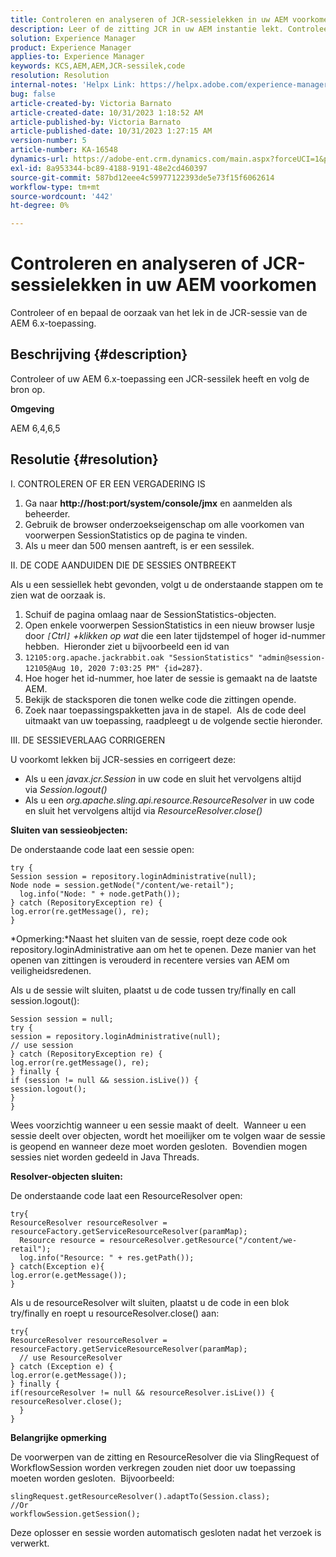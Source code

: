 ```yaml
---
title: Controleren en analyseren of JCR-sessielekken in uw AEM voorkomen
description: Leer of de zitting JCR in uw AEM instantie lekt. Controleer of de sessie geopend blijft in de code.
solution: Experience Manager
product: Experience Manager
applies-to: Experience Manager
keywords: KCS,AEM,AEM,JCR-sessilek,code
resolution: Resolution
internal-notes: 'Helpx Link: https://helpx.adobe.com/experience-manager/kb/check-and-analyze-if-JCR-session-leaks-in-your-AEM-instance.html'
bug: false
article-created-by: Victoria Barnato
article-created-date: 10/31/2023 1:18:52 AM
article-published-by: Victoria Barnato
article-published-date: 10/31/2023 1:27:15 AM
version-number: 5
article-number: KA-16548
dynamics-url: https://adobe-ent.crm.dynamics.com/main.aspx?forceUCI=1&pagetype=entityrecord&etn=knowledgearticle&id=dff8226d-8b77-ee11-8179-6045bd006ce9
exl-id: 8a953344-bc89-4188-9191-48e2cd460397
source-git-commit: 587bd12eee4c59977122393de5e73f15f6062614
workflow-type: tm+mt
source-wordcount: '442'
ht-degree: 0%

---
```


# Controleren en analyseren of JCR-sessielekken in uw AEM voorkomen


Controleer of en bepaal de oorzaak van het lek in de JCR-sessie van de AEM 6.x-toepassing.

## Beschrijving {#description}


Controleer of uw AEM 6.x-toepassing een JCR-sessilek heeft en volg de bron op.



<b>Omgeving</b>

AEM 6,4,6,5


## Resolutie {#resolution}


I. CONTROLEREN OF ER EEN VERGADERING IS

1. Ga naar <b>http://host:port/system/console/jmx</b> en aanmelden als beheerder.
2. Gebruik de browser onderzoekseigenschap om alle voorkomen van voorwerpen SessionStatistics op de pagina te vinden.
3. Als u meer dan 500 mensen aantreft, is er een sessilek.




II. DE CODE AANDUIDEN DIE DE SESSIES ONTBREEKT

Als u een sessiellek hebt gevonden, volgt u de onderstaande stappen om te zien wat de oorzaak is.

1. Schuif de pagina omlaag naar de SessionStatistics-objecten.
2. Open enkele voorwerpen SessionStatistics in een nieuw browser lusje door *`[`Ctrl`]` +klikken op wat* die een later tijdstempel of hoger id-nummer hebben.  Hieronder ziet u bijvoorbeeld een id van
3. `12105:org.apache.jackrabbit.oak "SessionStatistics" "admin@session-12105@Aug 10, 2020 7:03:25 PM" {id=287}`.
4. Hoe hoger het id-nummer, hoe later de sessie is gemaakt na de laatste AEM.
5. Bekijk de stacksporen die tonen welke code die zittingen opende.
6. Zoek naar toepassingspakketten java in de stapel.  Als de code deel uitmaakt van uw toepassing, raadpleegt u de volgende sectie hieronder.


III. DE SESSIEVERLAAG CORRIGEREN

U voorkomt lekken bij JCR-sessies en corrigeert deze:

- Als u een *javax.jcr.Session* in uw code en sluit het vervolgens altijd via *Session.logout()*
- Als u een *org.apache.sling.api.resource.ResourceResolver* in uw code en sluit het vervolgens altijd via *ResourceResolver.close()*


<b>Sluiten van sessieobjecten:</b>

De onderstaande code laat een sessie open:




```
try {
Session session = repository.loginAdministrative(null);
Node node = session.getNode("/content/we-retail");
  log.info("Node: " + node.getPath());
} catch (RepositoryException re) {
log.error(re.getMessage(), re);
}
```




*Opmerking:*Naast het sluiten van de sessie, roept deze code ook repository.loginAdministrative aan om het te openen. Deze manier van het openen van zittingen is verouderd in recentere versies van AEM om veiligheidsredenen.



Als u de sessie wilt sluiten, plaatst u de code tussen try/finally en call session.logout():




```
Session session = null;
try {
session = repository.loginAdministrative(null);
// use session
} catch (RepositoryException re) {
log.error(re.getMessage(), re);
} finally {
if (session != null && session.isLive()) {
session.logout();
}
}
```


Wees voorzichtig wanneer u een sessie maakt of deelt.  Wanneer u een sessie deelt over objecten, wordt het moeilijker om te volgen waar de sessie is geopend en wanneer deze moet worden gesloten.  Bovendien mogen sessies niet worden gedeeld in Java Threads.

<b>Resolver-objecten sluiten:</b>

De onderstaande code laat een ResourceResolver open:




```
try{
ResourceResolver resourceResolver = resourceFactory.getServiceResourceResolver(paramMap);
  Resource resource = resourceResolver.getResource("/content/we-retail");
  log.info("Resource: " + res.getPath());
} catch(Exception e){
log.error(e.getMessage());
}
```




Als u de resourceResolver wilt sluiten, plaatst u de code in een blok try/finally en roept u resourceResolver.close() aan:




```
try{
ResourceResolver resourceResolver = resourceFactory.getServiceResourceResolver(paramMap);
  // use ResourceResolver
} catch (Exception e) {
log.error(e.getMessage());
} finally {
if(resourceResolver != null && resourceResolver.isLive()) {
resourceResolver.close();
  }
}
```


<b>Belangrijke opmerking</b>

De voorwerpen van de zitting en ResourceResolver die via SlingRequest of WorkflowSession worden verkregen zouden niet door uw toepassing moeten worden gesloten.  Bijvoorbeeld:




```
slingRequest.getResourceResolver().adaptTo(Session.class);
//Or
workflowSession.getSession();
```


Deze oplosser en sessie worden automatisch gesloten nadat het verzoek is verwerkt.

